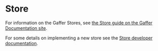# Store

For information on the Gaffer Stores, see [the Store guide on the Gaffer Documentation site](https://gchq.github.io/gaffer-doc/latest/reference/stores-guide/stores/).

For some details on implementing a new store see the [Store developer documentation](https://gchq.github.io/gaffer-doc/latest/dev/components/store/).
